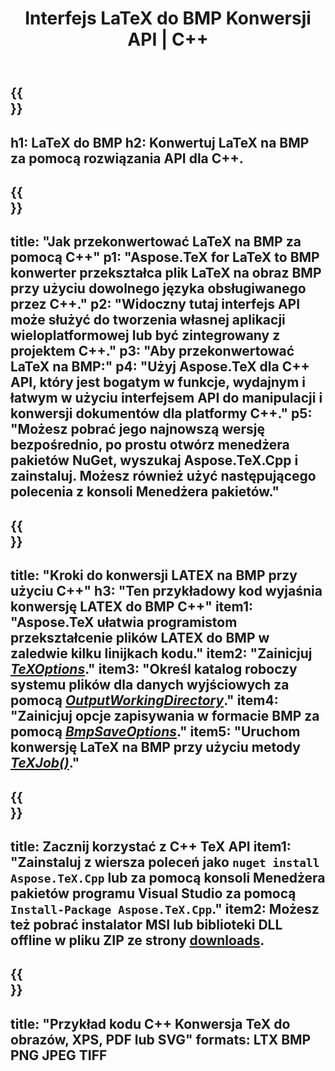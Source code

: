 ﻿---
translation: true
template: /_templates/_conversion-child-cpp.md
title: Interfejs LaTeX do BMP Konwersji API | C++
description: Funkcjonalność konwersji LaTeX na BMP. Zintegruj tę lokalną bibliotekę C++ ze swoim projektem lub użyj aplikacji wieloplatformowych, aby przekonwertować LaTeX na BMP.
keywords: latex do bmp api cpp, latex2bmp integracja c++
url: /cpp/conversion/latex-to-bmp/
family: tex
platformtag: cpp
feature: conversion
informat: LATEX
outformat: BMP
otherformats: PNG JPEG TIFF PDF SVG XPS
---

{{<section banner>}}
---
h1: LaTeX do BMP
h2: Konwertuj LaTeX na BMP za pomocą rozwiązania API dla C++.
---

{{<section overview>}}
---
title: "Jak przekonwertować LaTeX na BMP za pomocą C++"
p1: "Aspose.TeX for LaTeX to BMP konwerter przekształca plik LaTeX na obraz BMP przy użyciu dowolnego języka obsługiwanego przez C++."
p2: "Widoczny tutaj interfejs API może służyć do tworzenia własnej aplikacji wieloplatformowej lub być zintegrowany z projektem C++."
p3: "Aby przekonwertować LaTeX na BMP:"
p4: "Użyj Aspose.TeX dla C++ API, który jest bogatym w funkcje, wydajnym i łatwym w użyciu interfejsem API do manipulacji i konwersji dokumentów dla platformy C++."
p5: "Możesz pobrać jego najnowszą wersję bezpośrednio, po prostu otwórz menedżera pakietów NuGet, wyszukaj Aspose.TeX.Cpp i zainstaluj. Możesz również użyć następującego polecenia z konsoli Menedżera pakietów."
---

{{<section feature1>}}
---
title: "Kroki do konwersji LATEX na BMP przy użyciu C++"
h3: "Ten przykładowy kod wyjaśnia konwersję LATEX do BMP C++"
item1: "Aspose.TeX ułatwia programistom przekształcenie plików LATEX do BMP w zaledwie kilku linijkach kodu."
item2: "Zainicjuj [*TeXOptions*](https://reference.aspose.com/tex/cpp/class/aspose.te_x.te_x_options)."
item3: "Określ katalog roboczy systemu plików dla danych wyjściowych za pomocą [*OutputWorkingDirectory*](https://reference.aspose.com/tex/cpp/class/aspose.te_x.te_x_options#aa4f4ea6dab7db5ba1b40800495f16f63)."
item4: "Zainicjuj opcje zapisywania w formacie BMP za pomocą [*BmpSaveOptions*](https://reference.aspose.com/tex/cpp/class/aspose.te_x.presentation.image.bmp_save_options)."
item5: "Uruchom konwersję LaTeX na BMP przy użyciu metody [*TeXJob()*](https://reference.aspose.com/tex/cpp/class/aspose.te_x.te_x_job)."
---

{{<section feature2>}}
---
title: Zacznij korzystać z C++ TeX API
item1: "Zainstaluj z wiersza poleceń jako ```nuget install Aspose.TeX.Cpp``` lub za pomocą konsoli Menedżera pakietów programu Visual Studio za pomocą ```Install-Package Aspose.TeX.Cpp```."
item2: Możesz też pobrać instalator MSI lub biblioteki DLL offline w pliku ZIP ze strony [downloads](https://downloads.aspose.com/tex/cpp).
---

{{<section widget>}}
---
title: "Przykład kodu C++ Konwersja TeX do obrazów, XPS, PDF lub SVG"
formats: LTX BMP PNG JPEG TIFF
---


